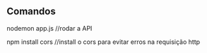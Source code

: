 ## Comandos
nodemon app.js //rodar a API

npm install cors //install o cors para evitar erros na requisição http